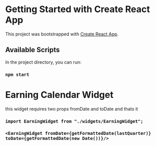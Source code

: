 # Getting Started with Create React App

This project was bootstrapped with [Create React App](https://github.com/facebook/create-react-app).

## Available Scripts

In the project directory, you can run:

### `npm start`

# Earning Calendar Widget

this widget requires two props fromDate and toDate and thats it

### `import EarningWidget from "./widgets/EarningWidget";`

### `<EarningWidget fromDate={getFormattedDate(lastQuarter)} toDate={getFormattedDate(new Date())}/>`
